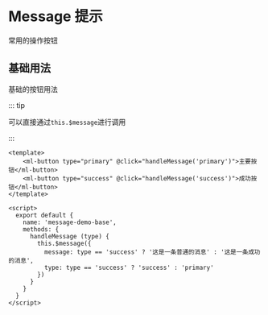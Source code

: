 # Message 提示

常用的操作按钮

## 基础用法

基础的按钮用法

<ClientOnly>
 <message-demo-base></message-demo-base>
</ClientOnly>

::: tip

可以直接通过`this.$message`进行调用

:::

```vue
<template>
    <ml-button type="primary" @click="handleMessage('primary')">主要按钮</ml-button>
    <ml-button type="success" @click="handleMessage('success')">成功按钮</ml-button>
</template>

<script>
  export default {
    name: 'message-demo-base',
    methods: {
      handleMessage (type) {
        this.$message({
          message: type == 'success' ? '这是一条普通的消息' : '这是一条成功的消息',
          type: type == 'success' ? 'success' : 'primary'
        })
      }
    }
  }
</script>
```